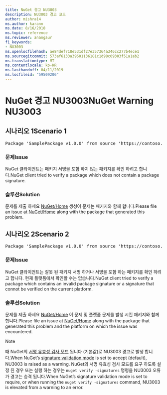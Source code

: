 ```yaml
---
title: NuGet 경고 NU3003
description: NU3003 경고 코드
author: mishra14
ms.author: karann
ms.date: 8/16/2018
ms.topic: reference
ms.reviewer: anangaur
f1_keywords:
- NU3003
ms.openlocfilehash: ae84def718e531df27e357364a346cc277b4ece1
ms.sourcegitcommit: 573af6133a39601136181c1d98c09303f51a1ab2
ms.translationtype: MT
ms.contentlocale: ko-KR
ms.lasthandoff: 04/11/2019
ms.locfileid: "59509206"
---
```

# <a name="nuget-warning-nu3003"></a><span data-ttu-id="1a1f3-103">NuGet 경고 NU3003</span><span class="sxs-lookup"><span data-stu-id="1a1f3-103">NuGet Warning NU3003</span></span>

## <a name="scenario-1"></a><span data-ttu-id="1a1f3-104">시나리오 1</span><span class="sxs-lookup"><span data-stu-id="1a1f3-104">Scenario 1</span></span>

<pre>Package 'SamplePackage v1.0.0' from source 'https://contoso.com/index.json': The package is not signed. Unable to verify signature from an unsigned package.</pre>

### <a name="issue"></a><span data-ttu-id="1a1f3-105">문제</span><span class="sxs-lookup"><span data-stu-id="1a1f3-105">Issue</span></span>

<span data-ttu-id="1a1f3-106">NuGet 클라이언트는 패키지 서명을 포함 하지 않는 패키지를 확인 하려고 합니다.</span><span class="sxs-lookup"><span data-stu-id="1a1f3-106">NuGet client tried to verify a package which does not contain a package signature.</span></span>


### <a name="solution"></a><span data-ttu-id="1a1f3-107">솔루션</span><span class="sxs-lookup"><span data-stu-id="1a1f3-107">Solution</span></span>

<span data-ttu-id="1a1f3-108">문제를 제출 하세요 [NuGet/Home](https://github.com/NuGet/Home/issues) 생성이 문제는 패키지와 함께 합니다.</span><span class="sxs-lookup"><span data-stu-id="1a1f3-108">Please file an issue at [NuGet/Home](https://github.com/NuGet/Home/issues) along with the package that generated this problem.</span></span>



## <a name="scenario-2"></a><span data-ttu-id="1a1f3-109">시나리오 2</span><span class="sxs-lookup"><span data-stu-id="1a1f3-109">Scenario 2</span></span>

<pre>Package 'SamplePackage v1.0.0' from source 'https://contoso.com/index.json': The package signature is invalid or cannot be verified on this platform.</pre>

### <a name="issue"></a><span data-ttu-id="1a1f3-110">문제</span><span class="sxs-lookup"><span data-stu-id="1a1f3-110">Issue</span></span>

<span data-ttu-id="1a1f3-111">NuGet 클라이언트는 잘못 된 패키지 서명 하거나 서명을 포함 하는 패키지를 확인 하려고 합니다. 현재 플랫폼에서 확인할 수는 없습니다.</span><span class="sxs-lookup"><span data-stu-id="1a1f3-111">NuGet client tried to verify a package which contains an invalid package signature or a signature that connot be verified on the current platform.</span></span>


### <a name="solution"></a><span data-ttu-id="1a1f3-112">솔루션</span><span class="sxs-lookup"><span data-stu-id="1a1f3-112">Solution</span></span>

<span data-ttu-id="1a1f3-113">문제를 제출 하세요 [NuGet/Home](https://github.com/NuGet/Home/issues) 이 문제 및 플랫폼 문제를 발생 시킨 패키지와 함께 합니다.</span><span class="sxs-lookup"><span data-stu-id="1a1f3-113">Please file an issue at [NuGet/Home](https://github.com/NuGet/Home/issues) along with the package that generated this problem and the platform on which the issue was encountered.</span></span>

> [!Note]
> <span data-ttu-id="1a1f3-114">때 NuGet의 [서명 유효성 검사 모드](https://docs.microsoft.com/en-us/nuget/consume-packages/installing-signed-packages#configure-package-signature-requirements) 됩니다 (기본값)로 NU3003 경고로 발생 합니다.</span><span class="sxs-lookup"><span data-stu-id="1a1f3-114">When NuGet’s [signature validation mode](https://docs.microsoft.com/en-us/nuget/consume-packages/installing-signed-packages#configure-package-signature-requirements) is set to accept (default), NU3003 is raised as a warning.</span></span> <span data-ttu-id="1a1f3-115">NuGet의 서명 유효성 검사 모드를 요구 하도록 설정 된 경우 또는 실행 하는 경우는 `nuget verify -signatures` 명령을 NU3003 오류가 경고는 승격 됩니다.</span><span class="sxs-lookup"><span data-stu-id="1a1f3-115">When NuGet’s signature validation mode is set to require, or when running the `nuget verify -signatures` command, NU3003 is elevated from a warning to an error.</span></span> 

